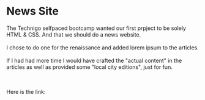 # News Site

The Technigo selfpaced bootcamp wanted our first prpject to be solely HTML & CSS. And that we should do a news website. 
<br><br> I chose to do one for the renaissance and added lorem ipsum to the articles. <br>
<br>
If I had had more time I would have crafted the "actual content" in the articles as well as provided some "local city editions", just for fun. 
<br>
<br>
<br>

Here is the link:

